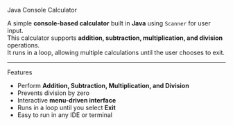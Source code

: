 Java Console Calculator

A simple **console-based calculator** built in **Java** using `Scanner` for user input.  
This calculator supports **addition, subtraction, multiplication, and division** operations.  
It runs in a loop, allowing multiple calculations until the user chooses to exit.

---

Features
- Perform **Addition, Subtraction, Multiplication, and Division**
- Prevents division by zero
- Interactive **menu-driven interface**
- Runs in a loop until you select **Exit**
- Easy to run in any IDE or terminal

